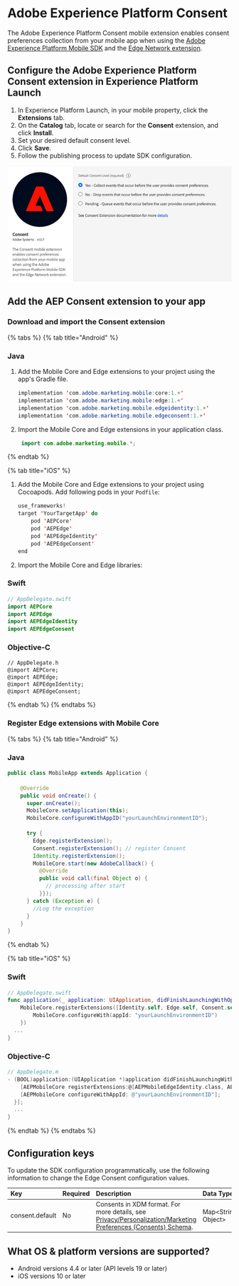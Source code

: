 # Adobe Experience Platform Consent

The Adobe Experience Platform Consent mobile extension enables consent preferences collection from your mobile app when using the [Adobe Experience Platform Mobile SDK](https://aep-sdks.gitbook.io/docs/v/AEP-Edge-Docs/using-mobile-extensions/mobile-core) and the [Edge Network extension](https://aep-sdks.gitbook.io/docs/v/AEP-Edge-Docs/using-mobile-extensions/adobe-edge).

## Configure the Adobe Experience Platform Consent extension in Experience Platform Launch

1. In Experience Platform Launch, in your mobile property, click the **Extensions** tab.
2. On the **Catalog** tab, locate or search for the **Consent** extension, and click **Install**.
3. Set your desired default consent level.
4. Click **Save**.
5. Follow the publishing process to update SDK configuration.

![AEP Consent extension configuration](../../.gitbook/assets/mobile-edge-consent-launch-configuration.png)



## Add the AEP Consent extension to your app

### Download and import the Consent extension

{% tabs %}
{% tab title="Android" %}

### Java

1. Add the Mobile Core and Edge extensions to your project using the app's Gradle file.

   ```java
   implementation 'com.adobe.marketing.mobile:core:1.+'
   implementation 'com.adobe.marketing.mobile:edge:1.+'
   implementation 'com.adobe.marketing.mobile.edgeidentity:1.+'
   implementation 'com.adobe.marketing.mobile.edgeconsent:1.+'
   ```
   
2. Import the Mobile Core and Edge extensions in your application class.

   ```java
    import com.adobe.marketing.mobile.*;
   ```


{% endtab %}

{% tab title="iOS" %}

1. Add the Mobile Core and Edge extensions to your project using Cocoapods. Add following pods in your `Podfile`:

   ```swift
   use_frameworks!
   target 'YourTargetApp' do
       pod 'AEPCore'
       pod 'AEPEdge'
       pod 'AEPEdgeIdentity'
       pod 'AEPEdgeConsent'
   end
   ```
   
2. Import the Mobile Core and Edge libraries:

### Swift

```swift
// AppDelegate.swift
import AEPCore
import AEPEdge
import AEPEdgeIdentity
import AEPEdgeConsent
```

### Objective-C

```text
// AppDelegate.h
@import AEPCore;
@import AEPEdge;
@import AEPEdgeIdentity;
@import AEPEdgeConsent;
```

{% endtab %}
{% endtabs %}

### Register Edge extensions with Mobile Core

{% tabs %}
{% tab title="Android" %}

### Java

```java
public class MobileApp extends Application {

    @Override
    public void onCreate() {
      super.onCreate();
      MobileCore.setApplication(this);
      MobileCore.configureWithAppID("yourLaunchEnvironmentID");

      try {
        Edge.registerExtension();
        Consent.registerExtension(); // register Consent
        Identity.registerExtension();
        MobileCore.start(new AdobeCallback() {
          @Override
          public void call(final Object o) {
            // processing after start
          }});
      } catch (Exception e) {
        //Log the exception
      }
    }
}
```

{% endtab %}

{% tab title="iOS" %}

### Swift

```swift
// AppDelegate.swift
func application(_ application: UIApplication, didFinishLaunchingWithOptions launchOptions: [UIApplication.LaunchOptionsKey: Any]?) -> Bool {
    MobileCore.registerExtensions([Identity.self, Edge.self, Consent.self], {
    	MobileCore.configureWith(appId: "yourLaunchEnvironmentID")
    })
  ...
}
```

### Objective-C

```objective-c
// AppDelegate.m
- (BOOL)application:(UIApplication *)application didFinishLaunchingWithOptions:(NSDictionary *)launchOptions {
    [AEPMobileCore registerExtensions:@[AEPMobileEdgeIdentity.class, AEPMobileEdge.class, AEPMobileEdgeConsent.class] completion:^{
    [AEPMobileCore configureWithAppId: @"yourLaunchEnvironmentID"];
  }];
  ...
}
```

{% endtab %}
{% endtabs %}

## Configuration keys

To update the SDK configuration programmatically, use the following information to change the Edge Consent configuration values.

| Key             | Required | Description                                                  | Data Type           |
| :-------------- | :------- | :----------------------------------------------------------- | :------------------ |
| consent.default | No       | Consents in XDM format. For more details, see [Privacy/Personalization/Marketing Preferences (Consents) Schema](https://github.com/adobe/xdm/blob/fc0773107f29928e1dc4753f8f055836083ea53f/docs/reference/mixins/profile/profile-consents.schema.md). | Map<String, Object> |

## What OS & platform versions are supported?

* Android versions 4.4 or later \(API levels 19 or later\)
* iOS versions 10 or later